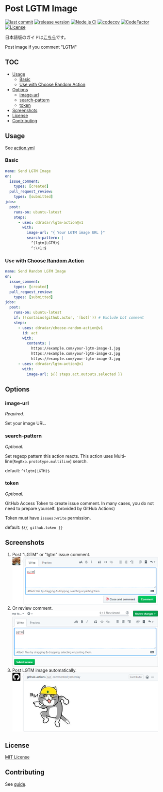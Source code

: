 # Post LGTM Image

[![last commit](https://img.shields.io/github/last-commit/ddradar/lgtm-action "last commit")](https://github.com/ddradar/lgtm-action/commits)
[![release version](https://img.shields.io/github/v/release/ddradar/lgtm-action?sort=semver "release version")](https://github.com/ddradar/lgtm-action/releases)
[![Node.js CI](https://github.com/ddradar/lgtm-action/actions/workflows/nodejs.yml/badge.svg)](https://github.com/ddradar/lgtm-action/actions/workflows/nodejs.yml)
[![codecov](https://codecov.io/gh/ddradar/lgtm-action/branch/main/graph/badge.svg?token=9NHUlO6fhV)](https://codecov.io/gh/ddradar/lgtm-action)
[![CodeFactor](https://www.codefactor.io/repository/github/ddradar/lgtm-action/badge)](https://www.codefactor.io/repository/github/ddradar/lgtm-action)
[![License](https://img.shields.io/github/license/ddradar/lgtm-action)](LICENSE)

日本語版のガイドは[こちら](./README-ja.md)です。

Post image if you comment "LGTM"

## TOC

- [Usage](#usage)
  - [Basic](#basic)
  - [Use with Choose Random Action](#use-with-choose-random-action)
- [Options](#options)
  - [image-url](#image-url)
  - [search-pattern](#search-pattern)
  - [token](#token)
- [Screenshots](#screenshots)
- [License](#license)
- [Contributing](#contributing)

## Usage

See [action.yml](./action.yml)

### Basic

```yaml
name: Send LGTM Image
on:
  issue_comment:
    types: [created]
  pull_request_review:
    types: [submitted]
jobs:
  post:
    runs-on: ubuntu-latest
    steps:
      - uses: ddradar/lgtm-action@v1
        with:
          image-url: "{ Your LGTM image URL }"
          search-pattern: |
            ^(lgtm|LGTM)$
            ^:\+1:$
```

### Use with [Choose Random Action](https://github.com/ddradar/choose-random-action)

```yaml
name: Send Random LGTM Image
on:
  issue_comment:
    types: [created]
  pull_request_review:
    types: [submitted]
jobs:
  post:
    runs-on: ubuntu-latest
    if: (!contains(github.actor, '[bot]')) # Exclude bot comment
    steps:
      - uses: ddradar/choose-random-action@v1
        id: act
        with:
          contents: |
            https://example.com/your-lgtm-image-1.jpg
            https://example.com/your-lgtm-image-2.jpg
            https://example.com/your-lgtm-image-3.jpg
      - uses: ddradar/lgtm-action@v1
        with:
          image-url: ${{ steps.act.outputs.selected }}
```

## Options

### image-url

*Required.*

Set your image URL.

### search-pattern

*Optional.*

Set regexp pattern this action reacts.
This action uses Multi-line(`RegExp.prototype.multiline`) search.

default: `^(lgtm|LGTM)$`

### token

*Optional.*

GitHub Access Token to create issue comment.
In many cases, you do not need to prepare yourself. (provided by GitHub Actions)

Token must have `issues:write` permission.

default: `${{ github.token }}`

## Screenshots

1. Post "LGTM" or "lgtm" issue comment.
  ![Send issue comment](https://raw.githubusercontent.com/ddradar/lgtm-action/main/images/screenshot_comment.png)
1. Or review comment.
  ![Send review comment](https://raw.githubusercontent.com/ddradar/lgtm-action/main/images/screenshot_pull_request_review.png)
1. Post LGTM image automatically.
  ![LGTM image post](https://raw.githubusercontent.com/ddradar/lgtm-action/main/images/screenshot_action_works.png)

## License

[MIT License](LICENSE)

## Contributing

See [guide](CONTRIBUTING.md).
